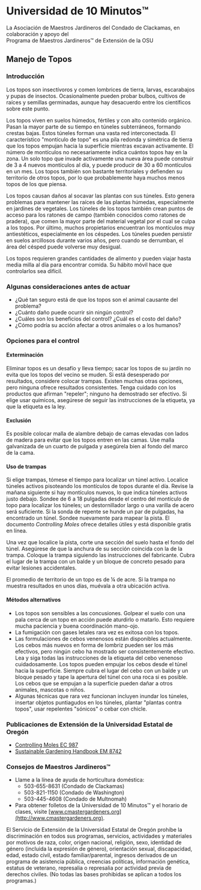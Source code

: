 # Universidad de 10 Minutos™  
La Asociación de Maestros Jardineros del Condado de Clackamas, en colaboración y apoyo del  
Programa de Maestros Jardineros™ de Extensión de la OSU  

## Manejo de Topos  

### Introducción  
Los topos son insectívoros y comen lombrices de tierra, larvas, escarabajos y pupas de insectos. Ocasionalmente pueden probar bulbos, cultivos de raíces y semillas germinadas, aunque hay desacuerdo entre los científicos sobre este punto.  

Los topos viven en suelos húmedos, fértiles y con alto contenido orgánico. Pasan la mayor parte de su tiempo en túneles subterráneos, formando crestas bajas. Estos túneles forman una vasta red interconectada. El característico "montículo de topo" es una pila redonda y simétrica de tierra que los topos empujan hacia la superficie mientras excavan activamente. El número de montículos no necesariamente indica cuántos topos hay en la zona. Un solo topo que invade activamente una nueva área puede construir de 3 a 4 nuevos montículos al día, y puede producir de 30 a 60 montículos en un mes. Los topos también son bastante territoriales y defienden su territorio de otros topos, por lo que probablemente haya muchos menos topos de los que piensa.  

Los topos causan daños al socavar las plantas con sus túneles. Esto genera problemas para mantener las raíces de las plantas húmedas, especialmente en jardines de vegetales. Los túneles de los topos también crean puntos de acceso para los ratones de campo (también conocidos como ratones de pradera), que comen la mayor parte del material vegetal por el cual se culpa a los topos. Por último, muchos propietarios encuentran los montículos muy antiestéticos, especialmente en los céspedes. Los túneles pueden persistir en suelos arcillosos durante varios años, pero cuando se derrumban, el área del césped puede volverse muy desigual.  

Los topos requieren grandes cantidades de alimento y pueden viajar hasta media milla al día para encontrar comida. Su hábito móvil hace que controlarlos sea difícil.  

### Algunas consideraciones antes de actuar  
- ¿Qué tan seguro está de que los topos son el animal causante del problema?  
- ¿Cuánto daño puede ocurrir sin ningún control?  
- ¿Cuáles son los beneficios del control? ¿Cuál es el costo del daño?  
- ¿Cómo podría su acción afectar a otros animales o a los humanos?  

### Opciones para el control  

#### Exterminación  
Eliminar topos es un desafío y lleva tiempo; sacar los topos de su jardín no evita que los topos del vecino se muden. Si está desesperado por resultados, considere colocar trampas. Existen muchas otras opciones, pero ninguna ofrece resultados consistentes. Tenga cuidado con los productos que afirman "repeler"; ninguno ha demostrado ser efectivo. Si elige usar químicos, asegúrese de seguir las instrucciones de la etiqueta, ya que la etiqueta es la ley.  

#### Exclusión  
Es posible colocar malla de alambre debajo de camas elevadas con lados de madera para evitar que los topos entren en las camas. Use malla galvanizada de un cuarto de pulgada y asegúrela bien al fondo del marco de la cama.  

#### Uso de trampas  
Si elige trampas, tómese el tiempo para localizar un túnel activo. Localice túneles activos pisoteando los montículos de topos durante el día. Revise la mañana siguiente si hay montículos nuevos, lo que indica túneles activos justo debajo. Sondee de 6 a 18 pulgadas desde el centro del montículo de topo para localizar los túneles; un destornillador largo o una varilla de acero será suficiente. Si la sonda de repente se hunde un par de pulgadas, ha encontrado un túnel. Sondee nuevamente para mapear la pista. El documento *Controlling Moles* ofrece detalles útiles y está disponible gratis en línea.  

Una vez que localice la pista, corte una sección del suelo hasta el fondo del túnel. Asegúrese de que la anchura de su sección coincida con la de la trampa. Coloque la trampa siguiendo las instrucciones del fabricante. Cubra el lugar de la trampa con un balde y un bloque de concreto pesado para evitar lesiones accidentales.  

El promedio de territorio de un topo es de ¼ de acre. Si la trampa no muestra resultados en unos días, muévala a otra ubicación activa.  

#### Métodos alternativos  
- Los topos son sensibles a las concusiones. Golpear el suelo con una pala cerca de un topo en acción puede aturdirlo o matarlo. Esto requiere mucha paciencia y buena coordinación mano-ojo.  
- La fumigación con gases letales rara vez es exitosa con los topos.  
- Las formulaciones de cebos venenosos están disponibles actualmente. Los cebos más nuevos en forma de lombriz pueden ser los más efectivos, pero ningún cebo ha mostrado ser consistentemente efectivo. Lea y siga todas las instrucciones de la etiqueta del cebo venenoso cuidadosamente. Los topos pueden empujar los cebos desde el túnel hacia la superficie. Siempre cubra el lugar del cebo con un balde y un bloque pesado y tape la apertura del túnel con una roca si es posible. Los cebos que se empujan a la superficie pueden dañar a otros animales, mascotas o niños.  
- Algunas técnicas que rara vez funcionan incluyen inundar los túneles, insertar objetos puntiagudos en los túneles, plantar "plantas contra topos", usar repelentes "sónicos" o cebar con chicle.  

### Publicaciones de Extensión de la Universidad Estatal de Oregón  
- [Controlling Moles EC 987](https://catalog.extension.oregonstate.edu)  
- [Sustainable Gardening Handbook EM 8742](https://catalog.extension.oregonstate.edu)  

### Consejos de Maestros Jardineros™  
- Llame a la línea de ayuda de horticultura doméstica:  
  - 503-655-8631 (Condado de Clackamas)  
  - 503-821-1150 (Condado de Washington)  
  - 503-445-4608 (Condado de Multnomah)  
- Para obtener folletos de la Universidad de 10 Minutos™ y el horario de clases, visite [www.cmastergardeners.org](http://www.cmastergardeners.org).  

El Servicio de Extensión de la Universidad Estatal de Oregón prohíbe la discriminación en todos sus programas, servicios, actividades y materiales por motivos de raza, color, origen nacional, religión, sexo, identidad de género (incluida la expresión de género), orientación sexual, discapacidad, edad, estado civil, estado familiar/parental, ingresos derivados de un programa de asistencia pública, creencias políticas, información genética, estatus de veterano, represalia o represalia por actividad previa de derechos civiles. (No todas las bases prohibidas se aplican a todos los programas.)